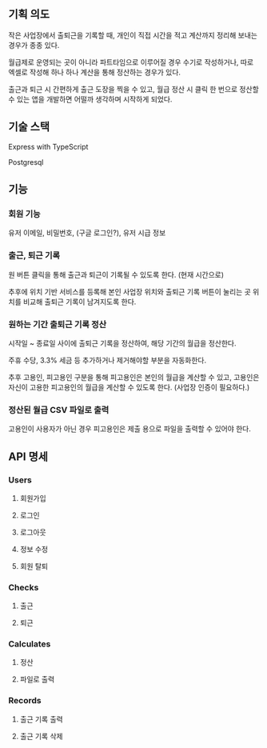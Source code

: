 ## 기획 의도

작은 사업장에서 출퇴근을 기록할 때, 개인이 직접 시간을 적고 계산까지 정리해 보내는 경우가 종종 있다.

월급제로 운영되는 곳이 아니라 파트타임으로 이루어질 경우 수기로 작성하거나, 따로 엑셀로 작성해 하나 하나 계산을 통해 정산하는 경우가 있다.

출근과 퇴근 시 간편하게 출근 도장을 찍을 수 있고, 월급 정산 시 클릭 한 번으로 정산할 수 있는 앱을 개발하면 어떨까 생각하며 시작하게 되었다.

## 기술 스택

Express with TypeScript

Postgresql

## 기능

### 회원 기능

유저 이메일, 비밀번호, (구글 로그인?), 유저 시급 정보

### 출근, 퇴근 기록

원 버튼 클릭을 통해 출근과 퇴근이 기록될 수 있도록 한다. (현재 시간으로)

추후에 위치 기반 서비스를 등록해 본인 사업장 위치와 출퇴근 기록 버튼이 눌리는 곳 위치를 비교해 출퇴근 기록이 남겨지도록 한다.

### 원하는 기간 출퇴근 기록 정산

시작일 ~ 종료일 사이에 출퇴근 기록을 정산하여, 해당 기간의 월급을 정산한다.

주휴 수당, 3.3% 세금 등 추가하거나 제거해야할 부분을 자동화한다.

추후 고용인, 피고용인 구분을 통해 피고용인은 본인의 월급을 계산할 수 있고, 고용인은 자신이 고용한 피고용인의 월급을 계산할 수 있도록 한다. (사업장 인증이 필요하다.)

### 정산된 월급 CSV 파일로 출력

고용인이 사용자가 아닌 경우 피고용인은 제출 용으로 파일을 출력할 수 있어야 한다.

## API 명세

### Users

1. 회원가입

2. 로그인

3. 로그아웃

4. 정보 수정

5. 회원 탈퇴

### Checks

1. 출근

2. 퇴근

### Calculates

1. 정산

2. 파일로 출력

### Records

1. 출근 기록 출력

2. 출근 기록 삭제
